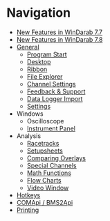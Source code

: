 # Navigation

- [New Features in WinDarab 7.7](7.7%20Changes)
- [New Features in WinDarab 7.8](7.8%20Changes)
- [General](General)
  - [Program Start](Program-Start)
  - [Desktop](Desktop)
  - [Ribbon](Ribbon)
  - [File Explorer](File%20Explorer)
  - [Channel Settings](Channel%20Settings)
  - [Feedback & Support](Feedback%20and%20Support)
  - [Data Logger Import](Data%20Logger%20Import)
  - [Settings](Program%20Settings)
- Windows
  - Oscilloscope
  - [Instrument Panel](Instrument%20Panel)
- Analysis
  - [Racetracks](Racetracks)
  - [Setupsheets](Setupsheets)
  - [Comparing Overlays](Comparing%20Overlays)
  - [Special Channels](Special%20Channels)
  - [Math Functions](Math%20Functions)
  - [Flow Charts](Flowcharts)
  - [Video Window](Video%20Window)
- [Hotkeys](Hotkeys)
- [COMApi / BMS2Api](COM%20Api)
- [Printing](Printing)
